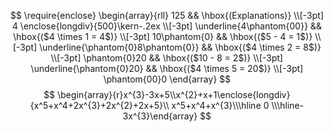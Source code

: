$$ \require{enclose} \begin{array}{rll} 125 && \hbox{(Explanations)} \\[-3pt] 4 \enclose{longdiv}{500}\kern-.2ex \\[-3pt] \underline{4\phantom{00}} && \hbox{($4 \times 1 = 4$)} \\[-3pt] 10\phantom{0} && \hbox{($5 - 4 = 1$)} \\[-3pt] \underline{\phantom{0}8\phantom{0}} && \hbox{($4 \times 2 = 8$)} \\[-3pt] \phantom{0}20 && \hbox{($10 - 8 = 2$)} \\[-3pt] \underline{\phantom{0}20} && \hbox{($4 \times 5 = 20$)} \\[-3pt] \phantom{00}0 \end{array} $$
$$
\begin{array}{r}x^{3}-3x+5\\x^{2}+x+1\enclose{longdiv}{x^5+x^4+2x^{3}+2x^{2}+2x+5}\\ x^5+x^4+x^{3}\\\hline 0 \\\hline-3x^{3}\end{array}
$$
